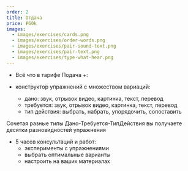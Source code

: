 ```yaml
---
order: 2
title: Отдача
price: ₽60k
images:
  - images/exercises/cards.png
  - images/exercises/order-words.png
  - images/exercises/pair-sound-text.png
  - images/exercises/pair-text.png
  - images/exercises/type-what-hear.png
---
```


- Всё что в тарифе Подача +:

- конструктор упражнений с множеством вариаций:

  - дано: звук, отрывок видео, картинка, текст, перевод
  - требуется: звук, отрывок видео, картинка, текст, перевод
  - тип действия: выбрать, набрать, упорядочить, сопоставить

Сочетая разные типы Дано-Требуется-ТипДействия вы получаете десятки разновидностей упражнения

- 5 часов консультаций и работ:
  - эксперименты с упражнениями
  - выбрать оптимальные варианты
  - настроить на ваших материалах
